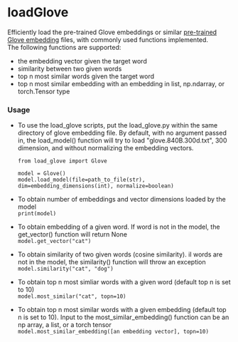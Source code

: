 # loadGlove
Efficiently load the pre-trained Glove embeddings or similar [pre-trained Glove embedding](https://nlp.stanford.edu/projects/glove/) files, with commonly used functions implemented.  
The following functions are supported:
  * the embedding vector given the target word  
  * similarity between two given words  
  * top n most similar words given the target word  
  * top n most similar embedding with an embedding in list, np.ndarray, or torch.Tensor type  
  
### Usage
* To use the load_glove scripts, put the load_glove.py within the same directory of glove embedding file. By default, with no argument passed in, the load_model() function will try to load "glove.840B.300d.txt", 300 dimension, and without normalizing the embedding vectors.  
  ```
  from load_glove import Glove
  
  model = Glove()
  model.load_model(file=path_to_file(str), dim=embedding_dimensions(int), normalize=boolean)
  ```  


* To obtain number of embeddings and vector dimensions loaded by the model  
  `print(model)`
  
* To obtain embedding of a given word. If word is not in the model, the get_vector() function will return None    
  `model.get_vector("cat")`  
  
* To obtain similarity of two given words (cosine similarity). iI words are not in the model, the similarity() function will throw an exception  
  `model.similarity("cat", "dog")`  

* To obtain top n most simliar words with a given word (default top n is set to 10)  
  `model.most_similar("cat", topn=10)`  
  
* To obtain top n most similar words with a given embedding (default top n is set to 10). Input to the most_similar_embedding() function can be an np array, a list, or a torch tensor  
  `model.most_similar_embedding([an embedding vector], topn=10)`  

